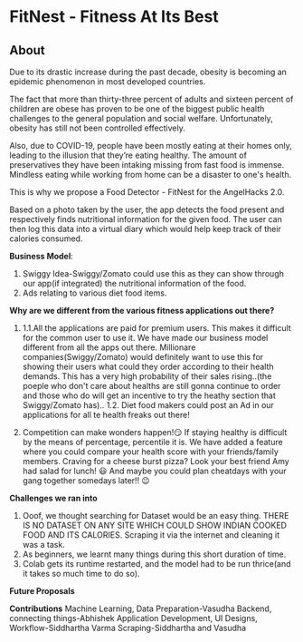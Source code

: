 # FitNest - Fitness At Its Best
## About
Due to its drastic increase during the past decade, obesity is becoming an epidemic
phenomenon in most developed countries. 

The fact that more than thirty-three percent of adults and sixteen percent of children
are obese has proven to be one of the biggest public health challenges to the general 
population and social welfare. Unfortunately, obesity has still not been controlled effectively.

Also, due to COVID-19, people have been mostly eating at their homes only, leading
to the illusion that they’re eating healthy. The amount of preservatives they have
been intaking missing from fast food is immense. Mindless eating while working from
home can be a disaster to one's health.

This is why we propose a Food Detector - FitNest for the AngelHacks 2.0. 

Based on a photo taken by the user, the app detects the food present and respectively
finds nutritional information for the given food. The user can then log this data into
a virtual diary which would help keep track of their calories consumed.


**Business Model**:
1. Swiggy Idea-Swiggy/Zomato could use this as they can show through our app(if integrated)
the nutritional information of the food.
3. Ads relating to various diet food items.


**Why are we different from the various fitness applications out there?**
1. 1.1.All the applications are paid for premium users. This makes it difficult for the common
user to use it. We have made our business model different from all the apps out there. 
Millionare companies(Swiggy/Zomato) would definitely want to use this for showing their users 
what could they order according to their health demands. This has a very high probability of 
their sales rising..(the poeple who don't care about healths are still gonna continue to order
and those who do will get an incentive to try the heathy section that Swiggy/Zomato has)..
1.2. Diet food makers could post an Ad in our applications for all te health freaks out there!

2. Competition can make wonders happen!:smirk: If staying healthy is difficult by the means of percentage, 
percentile it is. We have added a feature where you could compare your health score with your friends/family members.
Craving for a cheese burst pizza? Look your best friend Amy had salad for lunch! :smiley:
And maybe you could plan cheatdays with your gang together somedays later!! :wink:


**Challenges we ran into**
1. Ooof, we thought searching for Dataset would be an easy thing. THERE IS NO DATASET ON ANY SITE WHICH COULD 
SHOW INDIAN COOKED FOOD AND ITS CALORIES. 
Scraping it via the internet and cleaning it was a task.
2. As beginners, we learnt many things during this short duration of time.
3. Colab gets its runtime restarted, and the model had to be run thrice(and it takes so much time to do so).


**Future Proposals**



**Contributions**
Machine Learning, Data Preparation-Vasudha 
Backend, connecting things-Abhishek
Application Development, UI Designs, Workflow-Siddhartha Varma
Scraping-Siddhartha and Vasudha 

